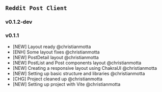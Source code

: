 ## `Reddit Post Client`

### v0.1.2-dev

### v0.1.1

- [NEW] Layout ready @christianmotta
- [ENH] Some layout fixes @christianmotta
- [NEW] PostDetail layout @christianmotta
- [NEW] PostList and Post components layout @christianmotta
- [NEW] Creating a responsive layout using ChakraUI @christianmotta
- [NEW] Setting up basic structure and libraries @christianmotta
- [CHG] Project cleaned up @christianmotta
- [NEW] Setting up project with Vite @christianmotta
